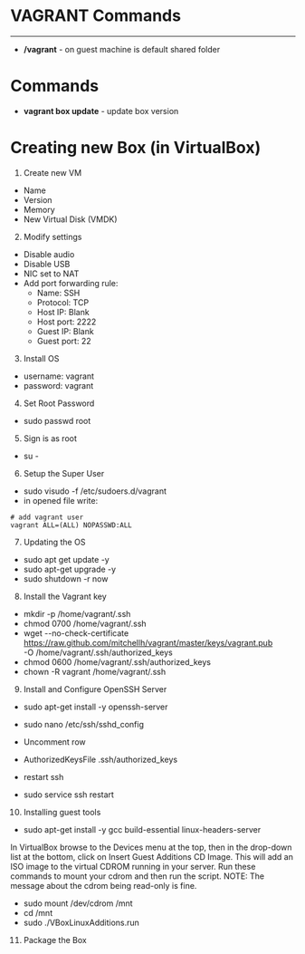 # VAGRANT Commands
-------------------------------
- **/vagrant** - on guest machine is default shared folder

# Commands
- **vagrant box update** - update box version

# Creating new Box (in VirtualBox)
1. Create new VM 
- Name
- Version
- Memory
- New Virtual Disk (VMDK)

2. Modify settings
- Disable audio
- Disable USB
- NIC set to NAT
- Add port forwarding rule: 
    * Name: SSH 
    * Protocol: TCP
    * Host IP: Blank
    * Host port: 2222
    * Guest IP: Blank
    * Guest port: 22

3. Install OS
- username: vagrant
- password: vagrant

4. Set Root Password
- sudo passwd root

5. Sign is as root
- su -

6. Setup the Super User
- sudo visudo -f /etc/sudoers.d/vagrant
- in opened file write:
```
# add vagrant user
vagrant ALL=(ALL) NOPASSWD:ALL
```

7. Updating the OS
- sudo apt get update -y
- sudo apt-get upgrade -y
- sudo shutdown -r now

8. Install the Vagrant key
- mkdir -p /home/vagrant/.ssh
- chmod 0700 /home/vagrant/.ssh
- wget --no-check-certificate \
    https://raw.github.com/mitchellh/vagrant/master/keys/vagrant.pub \
    -O /home/vagrant/.ssh/authorized_keys
- chmod 0600 /home/vagrant/.ssh/authorized_keys
- chown -R vagrant /home/vagrant/.ssh

9. Install and Configure OpenSSH Server
- sudo apt-get install -y openssh-server
- sudo nano /etc/ssh/sshd_config

- Uncomment row
- AuthorizedKeysFile .ssh/authorized_keys

- restart ssh
- sudo service ssh restart

10. Installing guest tools
- sudo apt-get install -y gcc build-essential linux-headers-server

In VirtualBox browse to the Devices menu at the top, then in the drop-down list at the bottom, click on Insert Guest Additions CD Image.
This will add an ISO image to the virtual CDROM running in your server. Run these commands to mount your cdrom and then run the script. NOTE: The message about the cdrom being read-only is fine.

- sudo mount /dev/cdrom /mnt 
- cd /mnt
- sudo ./VBoxLinuxAdditions.run

11. Package the Box
